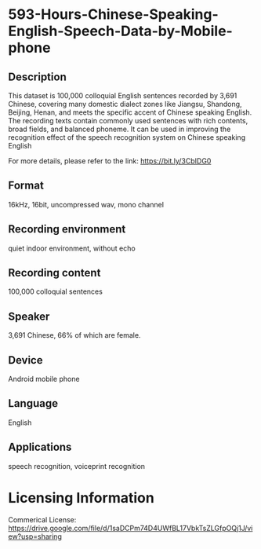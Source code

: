 # 593-Hours-Chinese-Speaking-English-Speech-Data-by-Mobile-phone


## Description
This dataset is 100,000 colloquial English sentences recorded by 3,691 Chinese, covering many domestic dialect zones like Jiangsu, Shandong, Beijing, Henan, and meets the specific accent of Chinese speaking English. The recording texts contain commonly used sentences with rich contents, broad fields, and balanced phoneme. It can be used in improving the recognition effect of the speech recognition system on Chinese speaking English

For more details, please refer to the link: https://bit.ly/3CbIDG0

## Format
16kHz, 16bit, uncompressed wav, mono channel

## Recording environment
quiet indoor environment, without echo

## Recording content
100,000 colloquial sentences

## Speaker
3,691 Chinese, 66% of which are female.

## Device
Android mobile phone

## Language
English

## Applications
speech recognition, voiceprint recognition

# Licensing Information
Commerical License: https://drive.google.com/file/d/1saDCPm74D4UWfBL17VbkTsZLGfpOQj1J/view?usp=sharing
